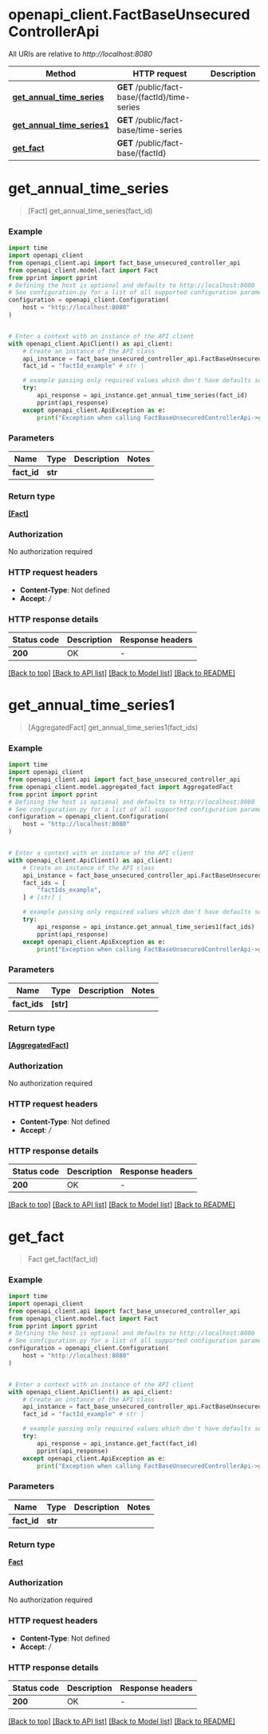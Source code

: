 # openapi_client.FactBaseUnsecuredControllerApi

All URIs are relative to *http://localhost:8080*

Method | HTTP request | Description
------------- | ------------- | -------------
[**get_annual_time_series**](FactBaseUnsecuredControllerApi.md#get_annual_time_series) | **GET** /public/fact-base/{factId}/time-series | 
[**get_annual_time_series1**](FactBaseUnsecuredControllerApi.md#get_annual_time_series1) | **GET** /public/fact-base/time-series | 
[**get_fact**](FactBaseUnsecuredControllerApi.md#get_fact) | **GET** /public/fact-base/{factId} | 


# **get_annual_time_series**
> [Fact] get_annual_time_series(fact_id)



### Example

```python
import time
import openapi_client
from openapi_client.api import fact_base_unsecured_controller_api
from openapi_client.model.fact import Fact
from pprint import pprint
# Defining the host is optional and defaults to http://localhost:8080
# See configuration.py for a list of all supported configuration parameters.
configuration = openapi_client.Configuration(
    host = "http://localhost:8080"
)


# Enter a context with an instance of the API client
with openapi_client.ApiClient() as api_client:
    # Create an instance of the API class
    api_instance = fact_base_unsecured_controller_api.FactBaseUnsecuredControllerApi(api_client)
    fact_id = "factId_example" # str | 

    # example passing only required values which don't have defaults set
    try:
        api_response = api_instance.get_annual_time_series(fact_id)
        pprint(api_response)
    except openapi_client.ApiException as e:
        print("Exception when calling FactBaseUnsecuredControllerApi->get_annual_time_series: %s\n" % e)
```


### Parameters

Name | Type | Description  | Notes
------------- | ------------- | ------------- | -------------
 **fact_id** | **str**|  |

### Return type

[**[Fact]**](Fact.md)

### Authorization

No authorization required

### HTTP request headers

 - **Content-Type**: Not defined
 - **Accept**: */*


### HTTP response details
| Status code | Description | Response headers |
|-------------|-------------|------------------|
**200** | OK |  -  |

[[Back to top]](#) [[Back to API list]](../README.md#documentation-for-api-endpoints) [[Back to Model list]](../README.md#documentation-for-models) [[Back to README]](../README.md)

# **get_annual_time_series1**
> [AggregatedFact] get_annual_time_series1(fact_ids)



### Example

```python
import time
import openapi_client
from openapi_client.api import fact_base_unsecured_controller_api
from openapi_client.model.aggregated_fact import AggregatedFact
from pprint import pprint
# Defining the host is optional and defaults to http://localhost:8080
# See configuration.py for a list of all supported configuration parameters.
configuration = openapi_client.Configuration(
    host = "http://localhost:8080"
)


# Enter a context with an instance of the API client
with openapi_client.ApiClient() as api_client:
    # Create an instance of the API class
    api_instance = fact_base_unsecured_controller_api.FactBaseUnsecuredControllerApi(api_client)
    fact_ids = [
        "factIds_example",
    ] # [str] | 

    # example passing only required values which don't have defaults set
    try:
        api_response = api_instance.get_annual_time_series1(fact_ids)
        pprint(api_response)
    except openapi_client.ApiException as e:
        print("Exception when calling FactBaseUnsecuredControllerApi->get_annual_time_series1: %s\n" % e)
```


### Parameters

Name | Type | Description  | Notes
------------- | ------------- | ------------- | -------------
 **fact_ids** | **[str]**|  |

### Return type

[**[AggregatedFact]**](AggregatedFact.md)

### Authorization

No authorization required

### HTTP request headers

 - **Content-Type**: Not defined
 - **Accept**: */*


### HTTP response details
| Status code | Description | Response headers |
|-------------|-------------|------------------|
**200** | OK |  -  |

[[Back to top]](#) [[Back to API list]](../README.md#documentation-for-api-endpoints) [[Back to Model list]](../README.md#documentation-for-models) [[Back to README]](../README.md)

# **get_fact**
> Fact get_fact(fact_id)



### Example

```python
import time
import openapi_client
from openapi_client.api import fact_base_unsecured_controller_api
from openapi_client.model.fact import Fact
from pprint import pprint
# Defining the host is optional and defaults to http://localhost:8080
# See configuration.py for a list of all supported configuration parameters.
configuration = openapi_client.Configuration(
    host = "http://localhost:8080"
)


# Enter a context with an instance of the API client
with openapi_client.ApiClient() as api_client:
    # Create an instance of the API class
    api_instance = fact_base_unsecured_controller_api.FactBaseUnsecuredControllerApi(api_client)
    fact_id = "factId_example" # str | 

    # example passing only required values which don't have defaults set
    try:
        api_response = api_instance.get_fact(fact_id)
        pprint(api_response)
    except openapi_client.ApiException as e:
        print("Exception when calling FactBaseUnsecuredControllerApi->get_fact: %s\n" % e)
```


### Parameters

Name | Type | Description  | Notes
------------- | ------------- | ------------- | -------------
 **fact_id** | **str**|  |

### Return type

[**Fact**](Fact.md)

### Authorization

No authorization required

### HTTP request headers

 - **Content-Type**: Not defined
 - **Accept**: */*


### HTTP response details
| Status code | Description | Response headers |
|-------------|-------------|------------------|
**200** | OK |  -  |

[[Back to top]](#) [[Back to API list]](../README.md#documentation-for-api-endpoints) [[Back to Model list]](../README.md#documentation-for-models) [[Back to README]](../README.md)

